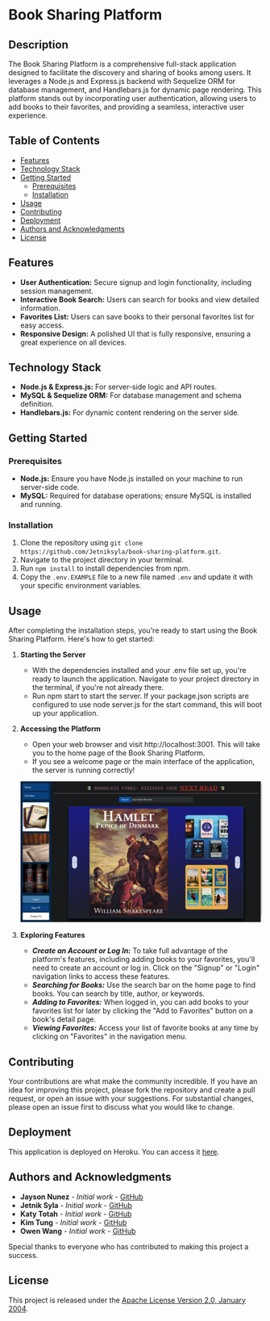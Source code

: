 # Book Sharing Platform

## Description
The Book Sharing Platform is a comprehensive full-stack application designed to facilitate the discovery and sharing of books among users. It leverages a Node.js and Express.js backend with Sequelize ORM for database management, and Handlebars.js for dynamic page rendering. This platform stands out by incorporating user authentication, allowing users to add books to their favorites, and providing a seamless, interactive user experience.


## Table of Contents
- [Features](#features)
- [Technology Stack](#technology-stack)
- [Getting Started](#getting-started)
  - [Prerequisites](#prerequisites)
  - [Installation](#installation)
- [Usage](#usage)
- [Contributing](#contributing)
- [Deployment](#deployment)
- [Authors and Acknowledgments](#authors-and-acknowledgments)
- [License](#license)

## Features 
- **User Authentication:** Secure signup and login functionality, including session management.
- **Interactive Book Search:** Users can search for books and view detailed information.
- **Favorites List:** Users can save books to their personal favorites list for easy access.
- **Responsive Design:** A polished UI that is fully responsive, ensuring a great experience on all devices.

## Technology Stack
- **Node.js & Express.js:** For server-side logic and API routes.
- **MySQL & Sequelize ORM:** For database management and schema definition. 
- **Handlebars.js:** For dynamic content rendering on the server side.

## Getting Started

### Prerequisites
- **Node.js:** Ensure you have Node.js installed on your machine to run server-side code. 
- **MySQL:** Required for database operations; ensure MySQL is installed and running.

### Installation
1.  Clone the repository using `git clone https://github.com/Jetniksyla/book-sharing-platform.git`.
2.  Navigate to the project directory in your terminal.
3.  Run `npm install` to install dependencies from npm.
4. Copy the `.env.EXAMPLE` file to a new file named `.env` and update it with your specific environment variables.

## Usage
After completing the installation steps, you're ready to start using the Book Sharing Platform. Here's how to get started:

1. **Starting the Server**
    - With the dependencies installed and your .env file set up, you're ready to launch the application. Navigate to your project directory in the terminal, if you're not already there.
    - Run npm start to start the server. If your package.json scripts are configured to use node server.js for the start command, this will boot up your application.

2. **Accessing the Platform**
    - Open your web browser and visit http://localhost:3001. This will take you to the home page of the Book Sharing Platform.
    - If you see a welcome page or the main interface of the application, the server is running correctly!

    ![Screenshot of the Book Sharing Platform, showcasing the home page with search functionality.](./public/images/Homepage.png)

3. **Exploring Features**
    - ***Create an Account or Log In:*** To take full advantage of the platform's features, including adding books to your favorites, you'll need to create an account or log in. Click on the "Signup" or "Login" navigation links to access these features.
    - ***Searching for Books:*** Use the search bar on the home page to find books. You can search by title, author, or keywords.
    - ***Adding to Favorites:*** When logged in, you can add books to your favorites list for later by clicking the "Add to Favorites" button on a book's detail page.
    - ***Viewing Favorites:*** Access your list of favorite books at any time by clicking on "Favorites" in the navigation menu. 


## Contributing
Your contributions are what make the community incredible. If you have an idea for improving this project, please fork the repository and create a pull request, or open an issue with your suggestions. For substantial changes, please open an issue first to discuss what you would like to change.

## Deployment
This application is deployed on Heroku. You can access it [here](https://search-book-application-dd0c88dd233b.herokuapp.com/signup).

## Authors and Acknowledgments
- **Jayson Nunez** - *Initial work* - [GitHub](https://github.com/JaysonNunez1)
- **Jetnik Syla** - *Initial work* - [GitHub](https://github.com/Jetniksyla)
- **Katy Totah** - *Initial work* - [GitHub](https://github.com/ktotah)
- **Kim Tung** - *Initial work* - [GitHub](https://github.com/ktung2018)
- **Owen Wang** - *Initial work* - [GitHub](https://github.com/owen8955)

Special thanks to everyone who has contributed to making this project a success. 

## License
This project is released under the [Apache License Version 2.0, January 2004](/LICENSE).